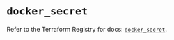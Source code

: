 # `docker_secret`

Refer to the Terraform Registry for docs: [`docker_secret`](https://registry.terraform.io/providers/kreuzwerker/docker/3.6.0/docs/resources/secret).
